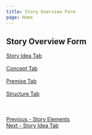 ```yaml
---
title: Story Overview Form
page: Home
---
```

## Story Overview Form ##
[Story Idea Tab](Story_Idea_Tab.md) <br/><br/>
[Concept Tab](Concept_Tab.md) <br/><br/>
[Premise Tab](Premise_Tab.md) <br/><br/>
[Structure Tab](Structure_Tab.md) <br/><br/>
 <br/>
 <br/>
[Previous - Story Elements](Story_Elements.md) <br/>
[Next - Story Idea Tab](Story_Idea_Tab.md) <br/>
